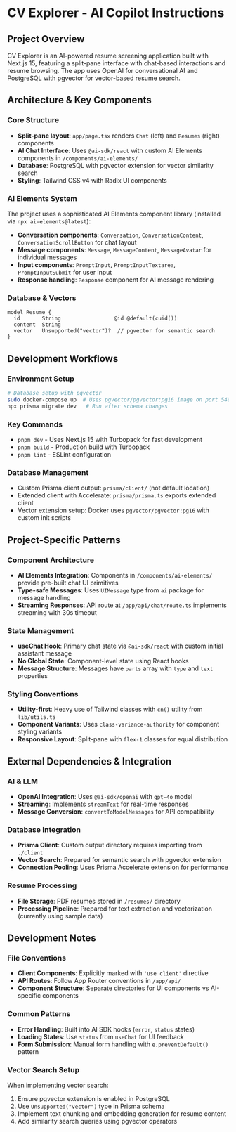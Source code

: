 # CV Explorer - AI Copilot Instructions

## Project Overview
CV Explorer is an AI-powered resume screening application built with Next.js 15, featuring a split-pane interface with chat-based interactions and resume browsing. The app uses OpenAI for conversational AI and PostgreSQL with pgvector for vector-based resume search.

## Architecture & Key Components

### Core Structure
- **Split-pane layout**: `app/page.tsx` renders `Chat` (left) and `Resumes` (right) components
- **AI Chat Interface**: Uses `@ai-sdk/react` with custom AI Elements components in `/components/ai-elements/`
- **Database**: PostgreSQL with pgvector extension for vector similarity search
- **Styling**: Tailwind CSS v4 with Radix UI components

### AI Elements System
The project uses a sophisticated AI Elements component library (installed via `npx ai-elements@latest`):
- **Conversation components**: `Conversation`, `ConversationContent`, `ConversationScrollButton` for chat layout
- **Message components**: `Message`, `MessageContent`, `MessageAvatar` for individual messages  
- **Input components**: `PromptInput`, `PromptInputTextarea`, `PromptInputSubmit` for user input
- **Response handling**: `Response` component for AI message rendering

### Database & Vectors
```prisma
model Resume {
  id       String                 @id @default(cuid())
  content  String
  vector   Unsupported("vector")?  // pgvector for semantic search
}
```

## Development Workflows

### Environment Setup
```bash
# Database setup with pgvector
sudo docker-compose up  # Uses pgvector/pgvector:pg16 image on port 5490
npx prisma migrate dev   # Run after schema changes
```

### Key Commands
- `pnpm dev` - Uses Next.js 15 with Turbopack for fast development
- `pnpm build` - Production build with Turbopack
- `pnpm lint` - ESLint configuration

### Database Management
- Custom Prisma client output: `prisma/client/` (not default location)
- Extended client with Accelerate: `prisma/prisma.ts` exports extended client
- Vector extension setup: Docker uses `pgvector/pgvector:pg16` with custom init scripts

## Project-Specific Patterns

### Component Architecture
- **AI Elements Integration**: Components in `/components/ai-elements/` provide pre-built chat UI primitives
- **Type-safe Messages**: Uses `UIMessage` type from `ai` package for message handling
- **Streaming Responses**: API route at `/app/api/chat/route.ts` implements streaming with 30s timeout

### State Management
- **useChat Hook**: Primary chat state via `@ai-sdk/react` with custom initial assistant message
- **No Global State**: Component-level state using React hooks
- **Message Structure**: Messages have `parts` array with `type` and `text` properties

### Styling Conventions
- **Utility-first**: Heavy use of Tailwind classes with `cn()` utility from `lib/utils.ts`
- **Component Variants**: Uses `class-variance-authority` for component styling variants
- **Responsive Layout**: Split-pane with `flex-1` classes for equal distribution

## External Dependencies & Integration

### AI & LLM
- **OpenAI Integration**: Uses `@ai-sdk/openai` with `gpt-4o` model
- **Streaming**: Implements `streamText` for real-time responses
- **Message Conversion**: `convertToModelMessages` for API compatibility

### Database Integration
- **Prisma Client**: Custom output directory requires importing from `./client`
- **Vector Search**: Prepared for semantic search with pgvector extension
- **Connection Pooling**: Uses Prisma Accelerate extension for performance

### Resume Processing
- **File Storage**: PDF resumes stored in `/resumes/` directory
- **Processing Pipeline**: Prepared for text extraction and vectorization (currently using sample data)

## Development Notes

### File Conventions
- **Client Components**: Explicitly marked with `'use client'` directive
- **API Routes**: Follow App Router conventions in `/app/api/`
- **Component Structure**: Separate directories for UI components vs AI-specific components

### Common Patterns
- **Error Handling**: Built into AI SDK hooks (`error`, `status` states)
- **Loading States**: Use `status` from `useChat` for UI feedback
- **Form Submission**: Manual form handling with `e.preventDefault()` pattern

### Vector Search Setup
When implementing vector search:
1. Ensure pgvector extension is enabled in PostgreSQL
2. Use `Unsupported("vector")` type in Prisma schema
3. Implement text chunking and embedding generation for resume content
4. Add similarity search queries using pgvector operators
